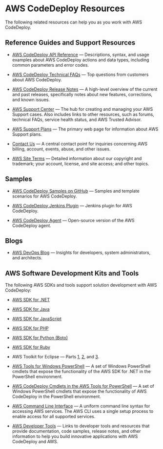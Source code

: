 # AWS CodeDeploy Resources<a name="resources"></a>

The following related resources can help you as you work with AWS CodeDeploy\.

## Reference Guides and Support Resources<a name="resources-guides"></a>

+ [AWS CodeDeploy API Reference](http://docs.aws.amazon.com/codedeploy/latest/APIReference/Welcome.html) — Descriptions, syntax, and usage examples about AWS CodeDeploy actions and data types, including common parameters and error codes\.

+ [AWS CodeDeploy Technical FAQs](https://aws.amazon.com/codedeploy/faqs/) — Top questions from customers about AWS CodeDeploy\.

+ [AWS CodeDeploy Release Notes](https://aws.amazon.com/releasenotes/AWS-CodeDeploy) — A high\-level overview of the current and past releases, specifically notes about new features, corrections, and known issues\.

+ [AWS Support Center](https://console.aws.amazon.com/support/home#/) — The hub for creating and managing your AWS Support cases\. Also includes links to other resources, such as forums, technical FAQs, service health status, and AWS Trusted Advisor\.

+ [AWS Support Plans](https://aws.amazon.com/premiumsupport/) — The primary web page for information about AWS Support plans\.

+ [Contact Us](https://aws.amazon.com/contact-us/) — A central contact point for inquiries concerning AWS billing, account, events, abuse, and other issues\. 

+ [AWS Site Terms](https://aws.amazon.com/terms/) — Detailed information about our copyright and trademark; your account, license, and site access; and other topics\.

## Samples<a name="resources-samples"></a>

+ [AWS CodeDeploy Samples on GitHub](https://github.com/awslabs/aws-codedeploy-samples) — Samples and template scenarios for AWS CodeDeploy\.

+ [AWS CodeDeploy Jenkins Plugin](https://github.com/awslabs/aws-codedeploy-plugin) — Jenkins plugin for AWS CodeDeploy\.

+ [AWS CodeDeploy Agent](https://github.com/aws/aws-codedeploy-agent) — Open\-source version of the AWS CodeDeploy agent\.

## Blogs<a name="resources-blogs"></a>

+ [AWS DevOps Blog](http://aws.amazon.com/blogs/devops/) — Insights for developers, system administrators, and architects\.

## AWS Software Development Kits and Tools<a name="resources-sdks"></a>

The following AWS SDKs and tools support solution development with AWS CodeDeploy:

+ [AWS SDK for \.NET](https://aws.amazon.com/documentation/sdk-for-net/)

+ [AWS SDK for Java](https://aws.amazon.com/documentation/sdk-for-java/)

+ [AWS SDK for JavaScript](https://aws.amazon.com/documentation/sdk-for-javascript/)

+ [AWS SDK for PHP](https://aws.amazon.com/documentation/sdk-for-php/)

+ [AWS SDK for Python \(Boto\)](http://boto.readthedocs.org/en/latest/)

+ [AWS SDK for Ruby](https://aws.amazon.com/documentation/sdk-for-ruby/)

+ AWS Toolkit for Eclipse — Parts [1](http://aws.amazon.com/blogs/developer/aws-toolkit-for-eclipse-integration-with-aws-codedeploy-part-1/), [2](http://aws.amazon.com/blogs/developer/aws-toolkit-for-eclipse-integration-with-aws-codedeploy-part-2/), and [3](http://aws.amazon.com/blogs/developer/aws-toolkit-for-eclipse-integration-with-aws-codedeploy-part-3/)\.

+ [AWS Tools for Windows PowerShell](http://docs.aws.amazon.com/powershell/latest/userguide/) — A set of Windows PowerShell cmdlets that expose the functionality of the AWS SDK for \.NET in the PowerShell environment\.

+ [AWS CodeDeploy Cmdlets in the AWS Tools for PowerShell](http://docs.aws.amazon.com/powershell/latest/reference/items/AWS_CodeDeploy_cmdlets.html) — A set of Windows PowerShell cmdlets that expose the functionality of AWS CodeDeploy in the PowerShell environment\.

+ [AWS Command Line Interface](http://docs.aws.amazon.com/cli/latest/userguide/cli-chap-welcome.html) — A uniform command line syntax for accessing AWS services\. The AWS CLI uses a single setup process to enable access for all supported services\.

+ [AWS Developer Tools](https://aws.amazon.com/developertools/) — Links to developer tools and resources that provide documentation, code samples, release notes, and other information to help you build innovative applications with AWS CodeDeploy and AWS\.
